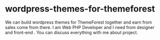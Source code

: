 wordpress-themes-for-themeforest
================================

We can build wordpress themes for ThemeForest together and earn from sales come from there.
I am Web PHP Developer and I need from designer and front-end .
You can discuss everything with me about project.
